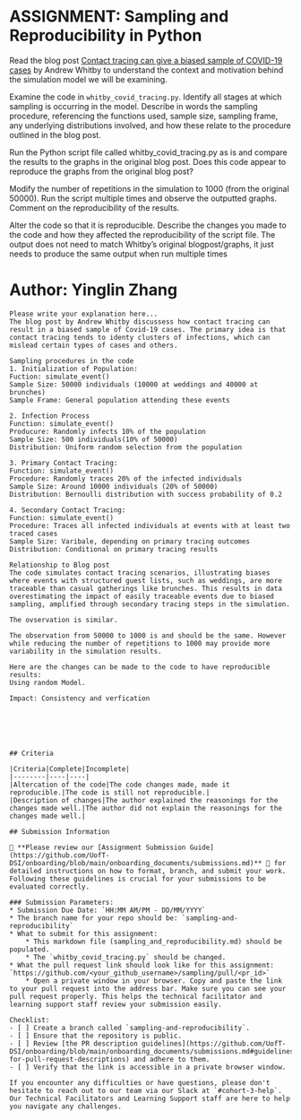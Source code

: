 # ASSIGNMENT: Sampling and Reproducibility in Python

Read the blog post [Contact tracing can give a biased sample of COVID-19 cases](https://andrewwhitby.com/2020/11/24/contact-tracing-biased/) by Andrew Whitby to understand the context and motivation behind the simulation model we will be examining.

Examine the code in `whitby_covid_tracing.py`. Identify all stages at which sampling is occurring in the model. Describe in words the sampling procedure, referencing the functions used, sample size, sampling frame, any underlying distributions involved, and how these relate to the procedure outlined in the blog post.

Run the Python script file called whitby_covid_tracing.py as is and compare the results to the graphs in the original blog post. Does this code appear to reproduce the graphs from the original blog post?

Modify the number of repetitions in the simulation to 1000 (from the original 50000). Run the script multiple times and observe the outputted graphs. Comment on the reproducibility of the results.

Alter the code so that it is reproducible. Describe the changes you made to the code and how they affected the reproducibility of the script file. The output does not need to match Whitby’s original blogpost/graphs, it just needs to produce the same output when run multiple times

# Author: Yinglin Zhang

```
Please write your explanation here...
The blog post by Andrew Whitby discussess how contact tracing can result in a biased sample of Covid-19 cases. The primary idea is that contact tracing tends to identy clusters of infections, which can mislead certain types of cases and others.

Sampling procedures in the code
1. Initialization of Population:
Fuction: simulate_event()
Sample Size: 50000 individuals (10000 at weddings and 40000 at brunches)
Sample Frame: General population attending these events

2. Infection Process
Function: simulate_event()
Producure: Randomly infects 10% of the population
Sample Size: 500 individuals(10% of 50000)
Distribution: Uniform random selection from the population

3. Primary Contact Tracing:
Function: simulate_event()
Procedure: Randomly traces 20% of the infected individuals
Sample Size: Around 10000 individuals (20% of 50000)
Distribution: Bernoulli distribution with success probability of 0.2

4. Secondary Contact Tracing:
Function: simulate_event()
Procedure: Traces all infected individuals at events with at least two traced cases
Sample Size: Varibale, depending on primary tracing outcomes
Distribution: Conditional on primary tracing results

Relationship to Blog post
The code simulates contact tracing scenarios, illustrating biases where events with structured guest lists, such as weddings, are more traceable than casual gatherings like brunches. This results in data overestimating the impact of easily traceable events due to biased sampling, amplified through secondary tracing steps in the simulation.

The ovservation is similar.

The observation from 50000 to 1000 is and should be the same. However while reducing the number of repetitions to 1000 may provide more variability in the simulation results. 

Here are the changes can be made to the code to have reproducible results:
Using random Model.

Impact: Consistency and verfication






## Criteria

|Criteria|Complete|Incomplete|
|--------|----|----|
|Altercation of the code|The code changes made, made it reproducible.|The code is still not reproducible.|
|Description of changes|The author explained the reasonings for the changes made well.|The author did not explain the reasonings for the changes made well.|

## Submission Information

🚨 **Please review our [Assignment Submission Guide](https://github.com/UofT-DSI/onboarding/blob/main/onboarding_documents/submissions.md)** 🚨 for detailed instructions on how to format, branch, and submit your work. Following these guidelines is crucial for your submissions to be evaluated correctly.

### Submission Parameters:
* Submission Due Date: `HH:MM AM/PM - DD/MM/YYYY`
* The branch name for your repo should be: `sampling-and-reproducibility`
* What to submit for this assignment:
    * This markdown file (sampling_and_reproducibility.md) should be populated.
    * The `whitby_covid_tracing.py` should be changed.
* What the pull request link should look like for this assignment: `https://github.com/<your_github_username>/sampling/pull/<pr_id>`
    * Open a private window in your browser. Copy and paste the link to your pull request into the address bar. Make sure you can see your pull request properly. This helps the technical facilitator and learning support staff review your submission easily.

Checklist:
- [ ] Create a branch called `sampling-and-reproducibility`.
- [ ] Ensure that the repository is public.
- [ ] Review [the PR description guidelines](https://github.com/UofT-DSI/onboarding/blob/main/onboarding_documents/submissions.md#guidelines-for-pull-request-descriptions) and adhere to them.
- [ ] Verify that the link is accessible in a private browser window.

If you encounter any difficulties or have questions, please don't hesitate to reach out to our team via our Slack at `#cohort-3-help`. Our Technical Facilitators and Learning Support staff are here to help you navigate any challenges.
